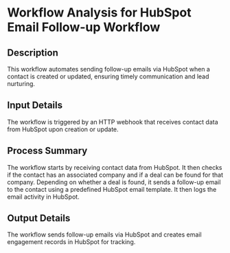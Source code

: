 # Workflow Analysis for HubSpot Email Follow-up Workflow

## Description
This workflow automates sending follow-up emails via HubSpot when a contact is created or updated, ensuring timely communication and lead nurturing.

## Input Details
The workflow is triggered by an HTTP webhook that receives contact data from HubSpot upon creation or update.

## Process Summary
The workflow starts by receiving contact data from HubSpot. It then checks if the contact has an associated company and if a deal can be found for that company. Depending on whether a deal is found, it sends a follow-up email to the contact using a predefined HubSpot email template. It then logs the email activity in HubSpot.

## Output Details
The workflow sends follow-up emails via HubSpot and creates email engagement records in HubSpot for tracking.

